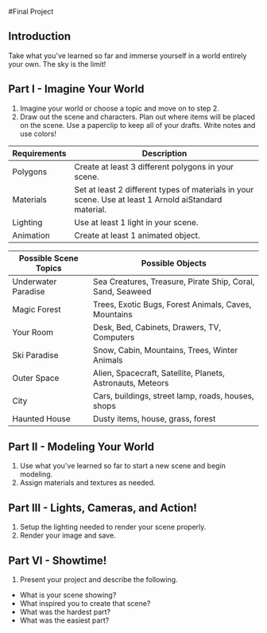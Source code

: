 #Final Project

## Introduction

Take what you've learned so far and immerse yourself in a world entirely your own. The sky is the limit!

## Part I - Imagine Your World
1. Imagine your world or choose a topic and move on to step 2.
2. Draw out the scene and characters. Plan out where items will be placed on the scene. Use a paperclip to keep all of your drafts. Write notes and use colors!

Requirements | Description
------------ | -----------
Polygons | Create at least 3 different polygons in your scene.
Materials | Set at least 2 different types of materials in your scene. Use at least 1 Arnold aiStandard material.
Lighting | Use at least 1 light in your scene.
Animation | Create at least 1 animated object.

Possible Scene Topics | Possible Objects
----------- | ----------------
Underwater Paradise | Sea Creatures, Treasure, Pirate Ship, Coral, Sand, Seaweed
Magic Forest | Trees, Exotic Bugs, Forest Animals, Caves, Mountains
Your Room | Desk, Bed, Cabinets, Drawers, TV, Computers
Ski Paradise | Snow, Cabin, Mountains, Trees, Winter Animals
Outer Space | Alien, Spacecraft, Satellite, Planets, Astronauts, Meteors
City | Cars, buildings, street lamp, roads, houses, shops
Haunted House | Dusty items, house, grass, forest

## Part II - Modeling Your World  
1. Use what you've learned so far to start a new scene and begin modeling.
2. Assign materials and textures as needed.

## Part III - Lights, Cameras, and Action!
1. Setup the lighting needed to render your scene properly.
2. Render your image and save.

## Part VI - Showtime!
1. Present your project and describe the following.
* What is your scene showing?
* What inspired you to create that scene?
* What was the hardest part?
* What was the easiest part?
